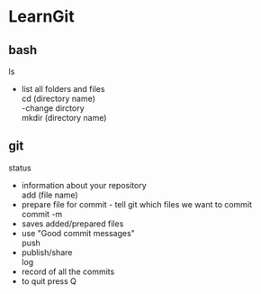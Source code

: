 # LearnGit
## bash
ls <br>
- list all folders and files <br>
cd (directory name)<br>
-change dirctory<br>
mkdir (directory name) <br>


## git
status <br>
- information about your repository <br>
add (file name) <br>
- prepare file for commit - tell git which files we want to commit<br>
commit -m<br>
- saves added/prepared files<br>
- use "Good commit messages"<br>
push <br>
- publish/share <br>
log <br>
- record of all the commits <br>
- to quit press Q<br>
